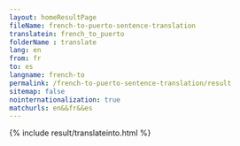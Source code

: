 ```yaml
---
layout: homeResultPage
fileName: french-to-puerto-sentence-translation
translatein: french_to_puerto
folderName : translate
lang: en
from: fr
to: es
langname: french-to
permalink: /french-to-puerto-sentence-translation/result
sitemap: false
nointernationalization: true
matchurls: en&&fr&&es
---
```

{% include result/translateinto.html %}

<script src="/js/result/translation.js" data-foldername="{{page.folderName}}" data-lang="{{page.lang}}"></script>
